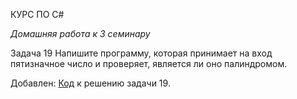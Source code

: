 КУРС ПО С#


 *Домашняя работа к 3 семинару*


Задача 19 Напишите программу, которая принимает на вход пятизначное число и проверяет, является ли оно палиндромом.

Добавлен: [Код](qwerty1/Program.cs) к решению задачи 19. 
